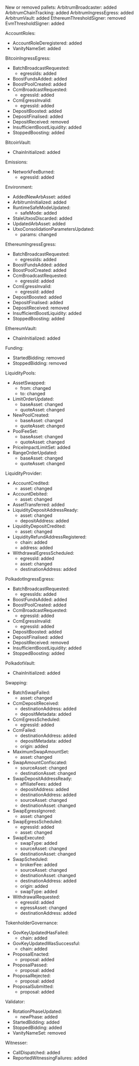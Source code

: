 New or removed pallets:
  ArbitrumBroadcaster: added
  ArbitrumChainTracking: added
  ArbitrumIngressEgress: added
  ArbitrumVault: added
  EthereumThresholdSigner: removed
  EvmThresholdSigner: added

AccountRoles:
  - AccountRoleDeregistered: added
  - VanityNameSet: added

BitcoinIngressEgress:
  - BatchBroadcastRequested:
    - egressIds: added
  - BoostFundsAdded: added
  - BoostPoolCreated: added
  - CcmBroadcastRequested:
    - egressId: added
  - CcmEgressInvalid:
    - egressId: added
  - DepositBoosted: added
  - DepositFinalised: added
  - DepositReceived: removed
  - InsufficientBoostLiquidity: added
  - StoppedBoosting: added

BitcoinVault:
  - ChainInitialized: added

Emissions:
  - NetworkFeeBurned:
    - egressId: added

Environment:
  - AddedNewArbAsset: added
  - ArbitrumInitialized: added
  - RuntimeSafeModeUpdated:
    - safeMode: added
  - StaleUtxosDiscarded: added
  - UpdatedArbAsset: added
  - UtxoConsolidationParametersUpdated:
    - params: changed

EthereumIngressEgress:
  - BatchBroadcastRequested:
    - egressIds: added
  - BoostFundsAdded: added
  - BoostPoolCreated: added
  - CcmBroadcastRequested:
    - egressId: added
  - CcmEgressInvalid:
    - egressId: added
  - DepositBoosted: added
  - DepositFinalised: added
  - DepositReceived: removed
  - InsufficientBoostLiquidity: added
  - StoppedBoosting: added

EthereumVault:
  - ChainInitialized: added

Funding:
  - StartedBidding: removed
  - StoppedBidding: removed

LiquidityPools:
  - AssetSwapped:
    - from: changed
    - to: changed
  - LimitOrderUpdated:
    - baseAsset: changed
    - quoteAsset: changed
  - NewPoolCreated:
    - baseAsset: changed
    - quoteAsset: changed
  - PoolFeeSet:
    - baseAsset: changed
    - quoteAsset: changed
  - PriceImpactLimitSet: added
  - RangeOrderUpdated:
    - baseAsset: changed
    - quoteAsset: changed

LiquidityProvider:
  - AccountCredited:
    - asset: changed
  - AccountDebited:
    - asset: changed
  - AssetTransferred: added
  - LiquidityDepositAddressReady:
    - asset: changed
    - depositAddress: added
  - LiquidityDepositCredited:
    - asset: changed
  - LiquidityRefundAddressRegistered:
    - chain: added
    - address: added
  - WithdrawalEgressScheduled:
    - egressId: added
    - asset: changed
    - destinationAddress: added

PolkadotIngressEgress:
  - BatchBroadcastRequested:
    - egressIds: added
  - BoostFundsAdded: added
  - BoostPoolCreated: added
  - CcmBroadcastRequested:
    - egressId: added
  - CcmEgressInvalid:
    - egressId: added
  - DepositBoosted: added
  - DepositFinalised: added
  - DepositReceived: removed
  - InsufficientBoostLiquidity: added
  - StoppedBoosting: added

PolkadotVault:
  - ChainInitialized: added

Swapping:
  - BatchSwapFailed:
    - asset: changed
  - CcmDepositReceived:
    - destinationAddress: added
    - depositMetadata: added
  - CcmEgressScheduled:
    - egressId: added
  - CcmFailed:
    - destinationAddress: added
    - depositMetadata: added
    - origin: added
  - MaximumSwapAmountSet:
    - asset: changed
  - SwapAmountConfiscated:
    - sourceAsset: changed
    - destinationAsset: changed
  - SwapDepositAddressReady:
    - affiliateFees: added
    - depositAddress: added
    - destinationAddress: added
    - sourceAsset: changed
    - destinationAsset: changed
  - SwapEgressIgnored:
    - asset: changed
  - SwapEgressScheduled:
    - egressId: added
    - asset: changed
  - SwapExecuted:
    - swapType: added
    - sourceAsset: changed
    - destinationAsset: changed
  - SwapScheduled:
    - brokerFee: added
    - sourceAsset: changed
    - destinationAsset: changed
    - destinationAddress: added
    - origin: added
    - swapType: added
  - WithdrawalRequested:
    - egressId: added
    - egressAsset: changed
    - destinationAddress: added

TokenholderGovernance:
  - GovKeyUpdatedHasFailed:
    - chain: added
  - GovKeyUpdatedWasSuccessful:
    - chain: added
  - ProposalEnacted:
    - proposal: added
  - ProposalPassed:
    - proposal: added
  - ProposalRejected:
    - proposal: added
  - ProposalSubmitted:
    - proposal: added

Validator:
  - RotationPhaseUpdated:
    - newPhase: added
  - StartedBidding: added
  - StoppedBidding: added
  - VanityNameSet: removed

Witnesser:
  - CallDispatched: added
  - ReportedWitnessingFailures: added
